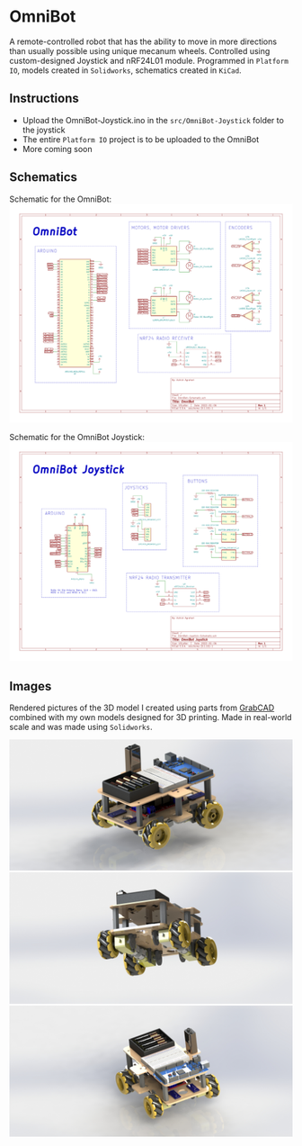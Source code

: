 # OmniBot
A remote-controlled robot that has the ability to move in more directions than usually possible using unique mecanum wheels. 
Controlled using custom-designed Joystick and nRF24L01 module.
Programmed in `Platform IO`, models created in `Solidworks`, schematics created in `KiCad`.

## Instructions
- Upload the OmniBot-Joystick.ino in the `src/OmniBot-Joystick` folder to the joystick
- The entire `Platform IO` project is to be uploaded to the OmniBot
- More coming soon

## Schematics
Schematic for the OmniBot:
![OmniBot Schematic](./Images/OmniBot-Schematic-UsingTags/OmniBot-Schematic.svg)

Schematic for the OmniBot Joystick:
![OmniBot Joystick Schematic](./Images/OmniBot-Joystick-Schematic/OmniBot-Joystick-Schematic.svg)

## Images
Rendered pictures of the 3D model I created using parts from [GrabCAD](https://grabcad.com/library) combined with my own models designed for 3D printing. Made in real-world scale and was made using `Solidworks`.

![Pic1](./Images/Pic1.JPG)
![Pic2](./Images/Pic2.JPG)
![Pic3](./Images/Pic3.JPG)
